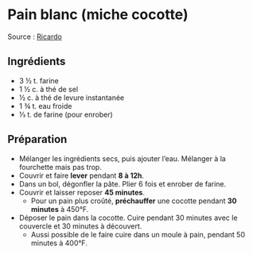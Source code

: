 # Pain blanc (miche cocotte)
Source : [Ricardo](https://www.ricardocuisine.com/recettes/6623-pain-blanc)

## Ingrédients
* 3 ½ t. farine
* 1 ½ c. à thé de sel
* ½ c. à thé de levure instantanée
* 1 ¾ t. eau froide
* ⅓ t. de farine (pour enrober)

## Préparation
* Mélanger les ingrédients secs, puis ajouter l’eau. Mélanger à la fourchette mais pas trop.
* Couvrir et faire **lever** pendant **8 à 12h**.
* Dans un bol, dégonfler la pâte. Plier 6 fois et enrober de farine.
* Couvrir et laisser reposer **45 minutes**.
    * Pour un pain plus croûté, **préchauffer** une cocotte pendant **30 minutes** à 450°F.
* Déposer le pain dans la cocotte. Cuire pendant 30 minutes avec le couvercle et 30 minutes à découvert.
    * Aussi possible de le faire cuire dans un moule à pain, pendant 50 minutes à 400°F.